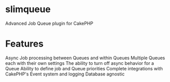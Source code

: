 # slimqueue
Advanced Job Queue plugin for CakePHP

# Features
Async Job processing between Queues and within Queues
Multiple Queues each with their own settings
The ability to turn off async behavior for a Queue
Ability to define job and Queue priorities
Complete integrations with CakePHP's Event system and logging
Database agnostic
